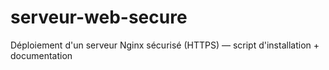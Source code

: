 # serveur-web-secure
Déploiement d'un serveur Nginx sécurisé (HTTPS) — script d'installation + documentation
